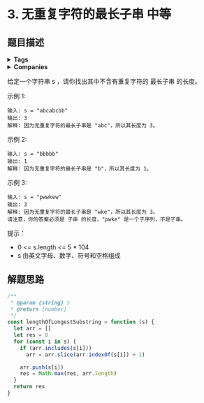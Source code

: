 # 3. 无重复字符的最长子串 <span class="VPBadge warning">中等</span>

## 题目描述

<details><summary><b>Tags</b></summary>
hash-table | two-pointers | string | sliding-window
</details>

<details><summary><b>Companies</b></summary>
adobe | amazon | bloomberg | yelp
</details>

给定一个字符串 s ，请你找出其中不含有重复字符的 最长子串 的长度。

示例 1:

```
输入: s = "abcabcbb"
输出: 3
解释: 因为无重复字符的最长子串是 "abc"，所以其长度为 3。
```

示例 2:

```
输入: s = "bbbbb"
输出: 1
解释: 因为无重复字符的最长子串是 "b"，所以其长度为 1。
```

示例 3:

```
输入: s = "pwwkew"
输出: 3
解释: 因为无重复字符的最长子串是 "wke"，所以其长度为 3。
请注意，你的答案必须是 子串 的长度，"pwke" 是一个子序列，不是子串。
```

提示：

- 0 <= s.length <= 5 \* 104
- s 由英文字母、数字、符号和空格组成

## 解题思路

```js
/**
 * @param {string} s
 * @return {number}
 */
const lengthOfLongestSubstring = function (s) {
  let arr = []
  let res = 0
  for (const i in s) {
    if (arr.includes(s[i]))
      arr = arr.slice(arr.indexOf(s[i]) + 1)

    arr.push(s[i])
    res = Math.max(res, arr.length)
  }
  return res
}
```
